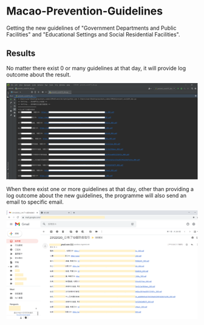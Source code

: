 # Macao-Prevention-Guidelines
Getting the new guidelines of "Government Departments and Public Facilities" and "Educational Settings and Social Residential Facilities".

## Results
No matter there exist 0 or many guidelines at that day, it will provide log outcome about the result. 

![log_result](https://github.com/kaian0414/Macao-Prevention-Guidelines/blob/main/log_result.png)

When there exist one or more guidelines at that day, other than providing a log outcome about the new guidelines, the programme will also send an email to specific email.

![email_result](https://github.com/kaian0414/Macao-Prevention-Guidelines/blob/main/email_result.png)
